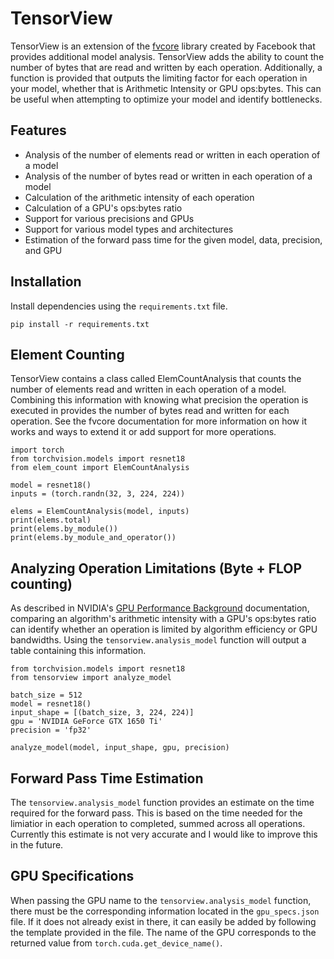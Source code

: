 # TensorView
TensorView is an extension of the [fvcore](https://github.com/facebookresearch/fvcore) library created by Facebook that provides additional model analysis. TensorView adds the ability to count the number of bytes that are read and written by each operation. Additionally, a function is provided that outputs the limiting factor for each operation in your model, whether that is Arithmetic Intensity or GPU ops:bytes. This can be useful when attempting to optimize your model and identify bottlenecks.

## Features
* Analysis of the number of elements read or written in each operation of a model
* Analysis of the number of bytes read or written in each operation of a model
* Calculation of the arithmetic intensity of each operation
* Calculation of a GPU's ops:bytes ratio
* Support for various precisions and GPUs
* Support for various model types and architectures
* Estimation of the forward pass time for the given model, data, precision, and GPU

## Installation
Install dependencies using the `requirements.txt` file.
```
pip install -r requirements.txt
```

## Element Counting
TensorView contains a class called ElemCountAnalysis that counts the number of elements read and written in each operation of a model. Combining this information with knowing what precision the operation is executed in provides the number of bytes read and written for each operation. See the fvcore documentation for more information on how it works and ways to extend it or add support for more operations.
```
import torch
from torchvision.models import resnet18
from elem_count import ElemCountAnalysis

model = resnet18()
inputs = (torch.randn(32, 3, 224, 224))

elems = ElemCountAnalysis(model, inputs)
print(elems.total)
print(elems.by_module())
print(elems.by_module_and_operator())
```

## Analyzing Operation Limitations (Byte + FLOP counting)
As described in NVIDIA's [GPU Performance Background](https://docs.nvidia.com/deeplearning/performance/pdf/GPU-Performance-Background-User-Guide.pdf) documentation, comparing an algorithm's arithmetic intensity with a GPU's ops:bytes ratio can identify whether an operation is limited by algorithm efficiency or GPU bandwidths. Using the `tensorview.analysis_model` function will output a table containing this information.
```
from torchvision.models import resnet18
from tensorview import analyze_model

batch_size = 512
model = resnet18()
input_shape = [(batch_size, 3, 224, 224)]
gpu = 'NVIDIA GeForce GTX 1650 Ti'
precision = 'fp32'

analyze_model(model, input_shape, gpu, precision)
```

## Forward Pass Time Estimation
The `tensorview.analysis_model` function provides an estimate on the time required for the forward pass. This is based on the time needed for the limiatior in each operation to completed, summed across all operations. Currently this estimate is not very accurate and I would like to improve this in the future.

## GPU Specifications
When passing the GPU name to the `tensorview.analysis_model` function, there must be the corresponding information located in the `gpu_specs.json` file. If it does not already exist in there, it can easily be added by following the template provided in the file. The name of the GPU corresponds to the returned value from `torch.cuda.get_device_name()`.
